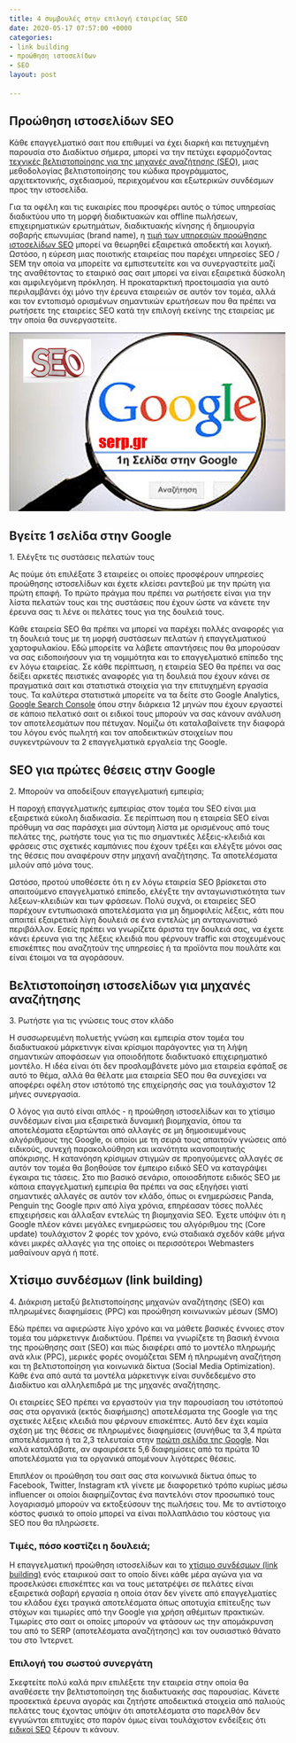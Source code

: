 ```yaml
---
title: 4 συμβουλές στην επιλογή εταιρείας SEO
date: 2020-05-17 07:57:00 +0000
categories:
- link building
- προώθηση ιστοσελίδων
- SEO
layout: post

---
```

## Προώθηση ιστοσελίδων SEO

Κάθε επαγγελματικό σαιτ που επιθυμεί να έχει διαρκή και πετυχημένη παρουσία στο Διαδίκτυο σήμερα, μπορεί να την πετύχει εφαρμόζοντας [τεχνικές  βελτιστοποίησης για της μηχανές αναζήτησης (SEO)](https://serp.gr/%CF%80%CF%81%CE%BF%CF%8E%CE%B8%CE%B7%CF%83%CE%B7%20%CE%B9%CF%83%CF%84%CE%BF%CF%83%CE%B5%CE%BB%CE%AF%CE%B4%CF%89%CE%BD/2020/05/05/%CF%85%CF%80%CE%B7%CF%81%CE%B5%CF%83%CE%AF%CE%B5%CF%82-seo-%CF%80%CF%81%CE%BF%CF%8E%CE%B8%CE%B7%CF%83%CE%B7-%CE%B9%CF%83%CF%84%CE%BF%CF%83%CE%B5%CE%BB%CE%AF%CE%B4%CF%89%CE%BD.html "τεχνικές βελτιστοποίησης για της μηχανές αναζήτησης SEO"), μιας μεθοδολογίας βελτιστοποίησης του κώδικα προγράμματος, αρχιτεκτονικής, σχεδιασμού, περιεχομένου και εξωτερικών συνδέσμων προς την ιστοσελίδα.  
  
Για τα οφέλη και τις ευκαιρίες που προσφέρει αυτός ο τύπος υπηρεσίας διαδικτύου υπο τη μορφή διαδικτυακών και offline πωλήσεων, επιχειρηματικών ερωτημάτων, διαδικτυακής κίνησης ή δημιουργία σοβαρής επωνυμίας (brand name), η [τιμή των υπηρεσιών προώθησης ιστοσελίδων SEO](https://www.problogger.gr/proothisi-istoselidon/ "τιμή για υπηρεσίες προώθησης ιστοσελίδων SEO") μπορεί να θεωρηθεί εξαιρετικά αποδεκτή και λογική. Ωστόσο, η εύρεση μιας ποιοτικής εταιρείας που παρέχει υπηρεσίες SEO / SEM την οποία να μπορείτε να εμπιστευτείτε και να συνεργαστείτε μαζί της αναθέτοντας το εταιρικό σας σαιτ μπορεί να είναι εξαιρετικά δύσκολη και αμφιλεγόμενη πρόκληση. Η προκαταρκτική προετοιμασία για αυτό περιλαμβάνει όχι μόνο την έρευνα εταιρειών σε αυτόν τον τομέα, αλλά και τον εντοπισμό ορισμένων σημαντικών ερωτήσεων που θα πρέπει να ρωτήσετε της εταιρείες SEO κατά την επιλογή εκείνης της εταιρείας με την οποία θα συνεργαστείτε.

![προώθηση ιστοσελίδων SEO](/uploads/proothisi-istoselidon-seo.jpg "proothisi istoselidon SEO")

## Βγείτε 1 σελίδα στην Google

1\. Ελέγξτε τις συστάσεις πελατών τους  
  
Ας πούμε ότι επιλέξατε 3 εταιρείες οι οποίες προσφέρουν υπηρεσίες προώθησης ιστοσελίδων και έχετε κλείσει ραντεβού με την πρώτη για πρώτη επαφή. Το πρώτο πράγμα που πρέπει να ρωτήσετε είναι για την λίστα πελατών τους και της συστάσεις που έχουν ώστε να κάνετε την έρευνα σας τι λένε οι πελάτες τους για της δουλειά τους. 

Κάθε εταιρεία SEO θα πρέπει να μπορεί να παρέχει πολλές αναφορές για τη δουλειά τους με τη μορφή συστάσεων πελατών ή επαγγελματικού χαρτοφυλακίου. Εδώ μπορείτε να λάβετε απαντήσεις που θα μπορούσαν να σας ειδοποιήσουν για τη νομιμότητα και το επαγγελματικό επίπεδο της εν λόγω εταιρείας. Σε κάθε περίπτωση, η εταιρεία SEO θα πρέπει να σας δείξει αρκετές πειστικές αναφορές για τη δουλειά που έχουν κάνει σε πραγματικά σαιτ και στατιστικά στοιχεία για την επιτυχημένη εργασία τους. Τα καλύτερα στατιστικά μπορείτε να τα δείτε στο Google Analytics, [Google Search Console](https://search.google.com/search-console/about "google search console") όπου στην διάρκεια 12 μηνών που έχουν εργαστεί σε κάποιο πελατικό σαιτ οι ειδικοί τους μπορούν να σας κάνουν ανάλυση τον αποτελεσμάτων που πέτυχαν. Νομίζω ότι καταλαβαίνετε την διαφορά του λόγου ενός πωλητή και τον αποδεικτικών στοιχείων που συγκεντρώνουν τα 2 επαγγελματικά εργαλεία της Google.

## SEO για πρώτες θέσεις στην Google

  
2\. Μπορούν να αποδείξουν επαγγελματική εμπειρία;  
  
Η παροχή επαγγελματικής εμπειρίας στον τομέα του SEO είναι μια εξαιρετικά εύκολη διαδικασία. Σε περίπτωση που η εταιρεία SEO είναι πρόθυμη να σας παράσχει μια σύντομη λίστα με ορισμένους από τους πελάτες της, ρωτήστε τους για τις πιο σημαντικές λέξεις-κλειδιά και φράσεις στις σχετικές καμπάνιες που έχουν τρέξει και ελέγξτε μόνοι σας της θέσεις που αναφέρουν στην μηχανή αναζήτησης. Τα αποτελέσματα μιλούν από μόνα τους.  
  
Ωστόσο, προτού υποθέσετε ότι η εν λόγω εταιρεία SEO βρίσκεται στο απαιτούμενο επαγγελματικό επίπεδο, ελέγξτε την ανταγωνιστικότητα των λέξεων-κλειδιών και των φράσεων. Πολύ συχνά, οι εταιρείες SEO παρέχουν εντυπωσιακά αποτελέσματα για μη δημοφιλείς λέξεις, κάτι που απαιτεί εξαιρετικά λίγη δουλειά σε ένα εντελώς μη ανταγωνιστικό περιβάλλον. Εσείς πρέπει να γνωρίζετε άριστα την δουλειά σας, να έχετε κάνει έρευνα για της λέξεις κλειδιά που φέρνουν traffic και στοχευμένους επισκέπτες που αναζητούν της υπηρεσίες ή τα προϊόντα που πουλάτε και είναι έτοιμοι να τα αγοράσουν.

## Βελτιστοποίηση ιστοσελίδων για μηχανές αναζήτησης

3\. Ρωτήστε για τις γνώσεις τους στον κλάδο  
  
Η συσσωρευμένη πολυετής γνώση και εμπειρία στον τομέα του διαδικτυακού μάρκετινγκ είναι κρίσιμοι παράγοντες για τη λήψη σημαντικών αποφάσεων για οποιοδήποτε διαδικτυακό επιχειρηματικό μοντέλο. Η ιδέα είναι ότι δεν προσλαμβάνετε μόνο μια εταιρεία εφάπαξ σε αυτό το θέμα, αλλά θα θέλατε μια εταιρεία SEO που θα συνεχίσει να αποφέρει οφέλη στον ιστότοπό της επιχείρησής σας για τουλάχιστον 12 μήνες συνεργασία.  
  
Ο λόγος για αυτό είναι απλός - η προώθηση ιστοσελίδων και το χτίσιμο συνδέσμων είναι μια εξαιρετικά δυναμική βιομηχανία, όπου τα αποτελέσματα εξαρτώνται από αλλαγές σε μη δημοσιευμένους αλγόριθμους της Google, οι οποίοι με τη σειρά τους απαιτούν γνώσεις από ειδικούς, συνεχή παρακολούθηση και ικανότητα ικανοποιητικής απόκρισης. Η κατανόηση κρίσιμων στιγμών σε προηγούμενες αλλαγές σε αυτόν τον τομέα θα βοηθούσε τον έμπειρο ειδικό SEO να καταγράψει έγκαιρα τις τάσεις. Στο πιο βασικό σενάριο, οποιοσδήποτε ειδικός SEO με κάποια επαγγελματική εμπειρία θα πρέπει να σας εξηγήσει γιατί σημαντικές αλλαγές σε αυτόν τον κλάδο, όπως οι ενημερώσεις Panda, Penguin της Google πριν από λίγα χρόνια, επηρέασαν τόσες πολλές επιχειρήσεις και άλλαξαν εντελώς τη βιομηχανία SEO. Έχετε υπόψιν ότι η Google πλέον κάνει μεγάλες ενημερώσεις του αλγόριθμου της (Core update) τουλάχιστον 2 φορές τον χρόνο, ενώ σταδιακά σχεδόν κάθε μήνα κάνει μικρές αλλαγές για της οποίες οι περισσότεροι Webmasters μαθαίνουν αργά ή ποτέ. 

## Χτίσιμο συνδέσμων (link building)

4\. Διάκριση μεταξύ βελτιστοποίησης μηχανών αναζήτησης (SEO) και πληρωμένες διαφημίσεις (PPC) και προώθηση κοινωνικών μέσων (SMO)  
  
Εδώ πρέπει να αφιερώστε λίγο χρόνο και να μάθετε βασικές έννοιες στον τομέα του μάρκετινγκ Διαδικτύου. Πρέπει να γνωρίζετε τη βασική έννοια της προώθησης σαιτ (SEO) και πώς διαφέρει από το μοντέλο πληρωμής ανά κλικ (PPC), μερικές φορές ονομάζεται SEM ή πληρωμένη αναζήτηση και τη βελτιστοποίηση για κοινωνικά δίκτυα (Social Media Optimization). Κάθε ένα από αυτά τα μοντέλα μάρκετινγκ είναι συνδεδεμένο στο Διαδίκτυο και αλληλεπιδρά με της μηχανές αναζήτησης.  
  
Οι εταιρείες SEO πρέπει να εργαστούν για την παρουσίαση του ιστότοπού σας στα οργανικά (εκτός διαφήμισης) αποτελέσματα της Google για της σχετικές λέξεις κλειδιά που φέρνουν επισκέπτες. Αυτό δεν έχει καμία σχέση με της θέσεις σε πληρωμένες διαφημίσεις (συνήθως τα 3,4 πρώτα αποτελέσματα ή τα 2,3 τελευταία στην [πρώτη σελίδα της Google](https://en.wikipedia.org/wiki/Search_engine_optimization "google SEO"). Ναι καλά καταλάβατε, αν αφαιρέσετε 5,6 διαφημίσεις από τα πρώτα 10 αποτελέσματα για τα οργανικά απομένουν λιγότερες θέσεις.

Επιπλέον οι προώθηση του σαιτ σας στα κοινωνικά δίκτυα όπως το Facebook, Twitter, Instagram κτλ γίνετε με διαφορετικό τρόπο κυρίως μέσω influencer οι οποίοι διαφημίζοντας ένα παντελόνι στον προσωπικό τους λογαριασμό μπορούν να εκτοξεύσουν της πωλήσεις του. Με το αντίστοιχο κόστος φυσικά το οποίο μπορεί να είναι πολλαπλάσιο του κόστους για SEO που θα πληρώσετε.

### Τιμές, πόσο κοστίζει η δουλειά;

Η επαγγελματική προώθηση ιστοσελίδων και το [χτίσιμο συνδέσμων (link building)](https://blog7.org/link-building-plateni-seo-vryzki/ "χτίσιμο συνδέσμων link building") ενός εταιρικού σαιτ το οποίο δίνει κάθε μέρα αγώνα για να προσελκύσει επισκέπτες και να τους μετατρέψει σε πελάτες είναι εξαιρετικά σοβαρή εργασία η οποία όταν δεν γίνετε από επαγγελματίες του κλάδου έχει τραγικά αποτελέσματα όπως αποτυχία επίτευξης των στόχων και τιμωρίες από την Google για χρήση αθέμιτων πρακτικών. Τιμωρίες στο σαιτ οι οποίες μπορούν να φτάσουν ως την απομάκρυνση του από το SERP (αποτελέσματα αναζήτησης) και τον ουσιαστικό θάνατο του στο Ίντερνετ. 

### Επιλογή του σωστού συνεργάτη

Σκεφτείτε πολύ καλά πριν επιλέξετε την εταιρεία στην οποία θα αναθέσετε την βελτιστοποίηση της διαδικτυακής σας παρουσίας. Κάνετε προσεκτικά έρευνα αγοράς και ζητήστε αποδεικτικά στοιχεία από παλιούς πελάτες τους έχοντας υπόψιν ότι αποτελέσματα στο παρελθόν δεν εγγυώνται επιτυχίες στο παρόν όμως είναι τουλάχιστον ενδείξεις ότι [ειδικοί SEO](https://serp.gr/about/ "ειδικοί SEO")  ξέρουν τι κάνουν. 